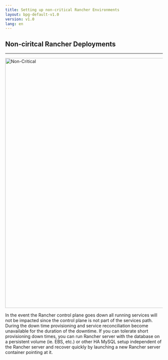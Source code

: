 ```yaml
---
title: Setting up non-critical Rancher Environments
layout: bpg-default-v1.0
version: v1.0
lang: en
---
```


## Non-ciritcal Rancher Deployments
---

<img src="{{site.baseurl}}/img/bpg/non-critical.png" width="800" alt="Non-Critical">

In the event the Rancher control plane goes down all running services will not be impacted since the control plane is not part of the services path. During the down time provisioning and service reconciliation become unavailable for the duration of the downtime. If you can tolerate short provisioning down times, you can run Rancher server with the database on a persistent volume (ie. EBS, etc.) or other HA MySQL setup independent of the Rancher server and recover quickly by launching a new Rancher server container pointing at it. 
